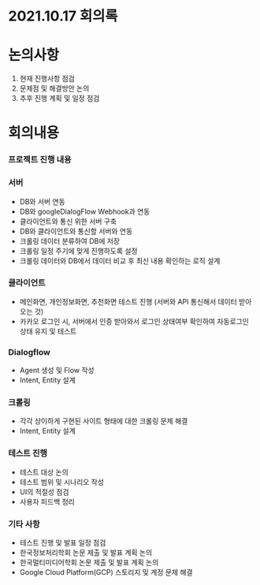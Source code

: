 # 2021.10.17 회의록

# 논의사항

1. 현재 진행사항 점검
2. 문제점 및 해결방안 논의
3. 추후 진행 계획 및 일정 점검

# 회의내용

### 프로젝트 진행 내용

### 서버

* DB와 서버 연동
* DB와 googleDialogFlow Webhook과 연동
* 클라이언트와 통신 위한 서버 구축
* DB와 클라이언트와 통신할 서버와 연동
* 크롤링 데이터 분류하여 DB에 저장
* 크롤링 일정 주기에 맞게 진행하도록 설정
* 크롤링 데이터와 DB에서 데이터 비교 후 최신 내용 확인하는 로직 설계

### 클라이언트

* 메인화면, 개인정보화면, 추천화면 테스트 진행 (서버와 API 통신해서 데이터 받아오는 것)
* 카카오 로그인 시, 서버에서 인증 받아와서 로그인 상태여부 확인하여 자동로그인 상태 유지 및 테스트


### Dialogflow

* Agent 생성 및 Flow 작성
* Intent, Entity 설계

### 크롤링

* 각각 상이하게 구현된 사이트 형태에 대한 크롤링 문제 해결
* Intent, Entity 설계

### 테스트 진행

* 테스트 대상 논의
* 테스트 범위 및 시나리오 작성
* UI의 적절성 점검
* 사용자 피드백 정리

### 기타 사항

* 테스트 진행 및 발표 일정 점검
* 한국정보처리학회 논문 제출 및 발표 계획 논의
* 한국멀티미디어학회 논문 제출 및 발표 계획 논의
* Google Cloud Platform(GCP) 스토리지 및 계정 문제 해결
